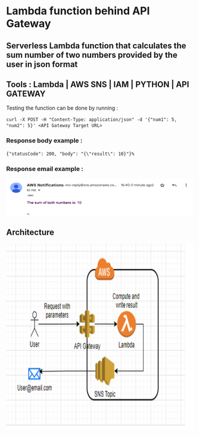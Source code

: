 # Lambda function behind API Gateway
## Serverless Lambda function that calculates the sum number of two numbers provided by the user in json format
## Tools : Lambda | AWS SNS | IAM | PYTHON | API GATEWAY


Testing the function can be done by running : 
```
curl -X POST -H "Content-Type: application/json" -d '{"num1": 5, "num2": 5}' <API Gateway Target URL> 
```
### Response body example : 
```
{"statusCode": 200, "body": "{\"result\": 10}"}%    
```

### Response email example :  <br>
<img src="emailresponse.png" alt="alt text" width="500" height="100"> <br>





## Architecture 
<img src="Architecture.png" alt="alt text" width="600" height="500">

